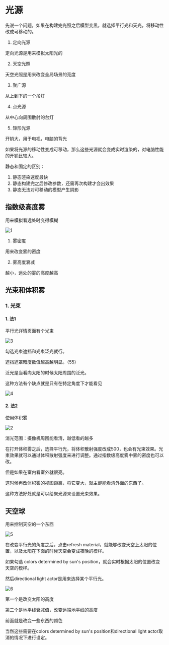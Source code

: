 # 光源

先说一个问题，如果在构建完光照之后模型变黑，就选择平行光和天光，将移动性改成可移动的。

1. 定向光源

定向光源是用来模拟太阳光的

2. 天空光照

天空光照是用来改变全局场景的亮度

3. 聚广源

从上到下的一个吊灯

4. 点光源

从中心向周围散射的台灯

5. 矩形光源

开销大，用于电视，电脑的背光



如果将光源的移动性变成可移动，那么这些光源就会变成实时渲染的，对电脑性能的开销比较大。

静态和固定的区别：

1. 静态渲染速度最快
2. 静态构建完之后修改参数，还需再次构建才会出效果
3. 静态无法对可移动的模型产生阴影



## 指数级高度雾

用来模拟看远处时变得模糊

![1](F:\MyNotes\UE4\光源\1.png)

1. 雾密度

用来改变雾的密度

2. 雾高度衰减

越小，远处的雾的高度越高



## 光束和体积雾

### 1. 光束

#### 1. 法1

平行光详情页面有个光束

![3](F:\MyNotes\UE4\光源\3.png)

勾选光束遮挡和光束泛光就行。

遮挡遮罩暗度数值越高越明显。（55）

泛光是当看向太阳的时候太阳周围的泛光。

这种方法有个缺点就是只有在特定角度下才能看见

![4](F:\MyNotes\UE4\光源\4.png)

#### 2. 法2

使用体积雾

![2](F:\MyNotes\UE4\光源\2.png)

消光范围：摄像机周围能看清，越低看的越多



在打开体积雾之后，选择平行光，将体积散射强度改成500，也会有光束效果。光束效果就可以通过体积散射强度来进行调整。通过指数级高度雾中雾的密度也可以改。

但是如果在室内看室外就很亮。

这时候再改体积雾的视图距离，将它变大，就主键能看清外面的东西了。



这种方法好处就是可以给聚光源来设置光束效果。



## 天空球

用来控制天空的一个东西

![5](F:\MyNotes\UE4\光源\5.png)

在改变平行光的角度之后，点击refresh material，就能够改变天空上太阳的位置，以及太阳在下面的时候天空会变成夜晚的模样。

如果勾选 colors determined by sun's position，就会实时根据太阳的位置改变天空的模样。

然后directional light actor是用来选择某个平行光。

![6](F:\MyNotes\UE4\光源\6.png)

第一个是改变太阳的高度

第二个是地平线衰减值，改变远端地平线的高度

前面就是改变一些东西的颜色

当然这些需要在colors determined by sun's position和directional light actor取消的情况下进行设定。